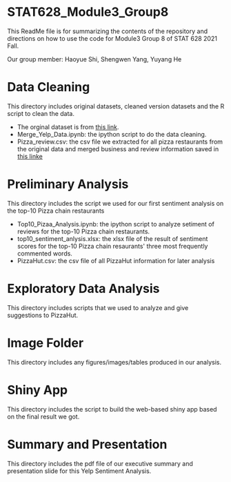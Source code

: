 # STAT628_Module3_Group8
This ReadMe file is for summarizing the contents of the repository and directions on how to use the code for Module3 Group 8 of STAT 628 2021 Fall.

Our group member: Haoyue Shi, Shengwen Yang, Yuyang He

# Data Cleaning
This directory includes original datasets, cleaned version datasets and the R script to clean the data.
* The orginal dataset is from [this link](https://uwmadison.box.com/s/8864nymigxb3r4g2u2o5s74xspsutlrd).
* Merge_Yelp_Data.ipynb: the ipython script to do the data cleaning.
* Pizza_review.csv: the csv file we extracted for all pizza restaurants from the original data and merged business and review information saved in [this linke](https://uwmadison.box.com/s/hswuie092epzggiapbz65g4eakqk9cin) 

# Preliminary Analysis
This directory includes the script we used for our first sentiment analysis on the top-10 Pizza chain restaurants
* Top10_Pizaa_Analysis.ipynb: the ipython script to analyze setiment of reviews for the top-10 Pizza chain restaurants.
* top10_sentiment_anlysis.xlsx: the xlsx file of the result of sentiment scores for the top-10 Pizza chain resaurants' three most frequently commented words.
* PizzaHut.csv: the csv file of all PizzaHut information for later analysis


# Exploratory Data Analysis
This directory includes scripts that we used to analyze and give suggestions to PizzaHut.

# Image Folder
This directory includes any figures/images/tables produced in our analysis.

# Shiny App 
This directory includes the script to build the web-based shiny app based on the final result we got.


# Summary and Presentation
This directory includes the pdf file of our executive summary and presentation slide for this Yelp Sentiment Analysis.
